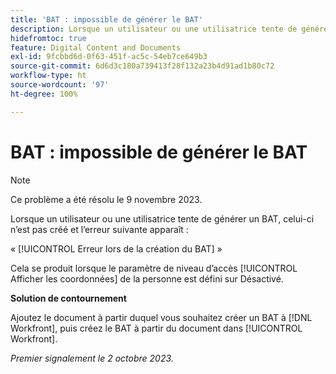 ```yaml
---
title: 'BAT : impossible de générer le BAT'
description: Lorsque un utilisateur ou une utilisatrice tente de générer un BAT, celui-ci n’est pas créé et une erreur s’affiche.
hidefromtoc: true
feature: Digital Content and Documents
exl-id: 9fcbbd6d-0f63-451f-ac5c-54eb7ce649b3
source-git-commit: 6d6d3c180a739413f28f132a23b4d91ad1b80c72
workflow-type: ht
source-wordcount: '97'
ht-degree: 100%

---
```


# BAT : impossible de générer le BAT

>[!NOTE]
>
>Ce problème a été résolu le 9 novembre 2023.

Lorsque un utilisateur ou une utilisatrice tente de générer un BAT, celui-ci n’est pas créé et l’erreur suivante apparaît :

« [!UICONTROL Erreur lors de la création du BAT] »

Cela se produit lorsque le paramètre de niveau d’accès [!UICONTROL Afficher les coordonnées] de la personne est défini sur Désactivé.

**Solution de contournement**

Ajoutez le document à partir duquel vous souhaitez créer un BAT à [!DNL Workfront], puis créez le BAT à partir du document dans [!UICONTROL Workfront].

_Premier signalement le 2 octobre 2023._
